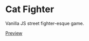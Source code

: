 # Cat Fighter

Vanilla JS street fighter-esque game. 

<a href="https://cat-fighters.netlify.app/">Preview</a>
